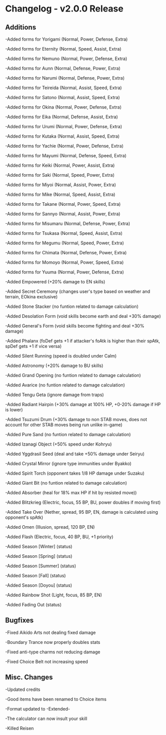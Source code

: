 Changelog - v2.0.0 Release
=======================

Additions
------------

-Added forms for Yorigami (Normal, Power, Defense, Extra)

-Added forms for Eternity (Normal, Speed, Assist, Extra)

-Added forms for Nemuno (Normal, Power, Defense, Extra)

-Added forms for Aunn (Normal, Defense, Power, Extra)

-Added forms for Narumi (Normal, Defense, Power, Extra)

-Added forms for Teireida (Normal, Assist, Speed, Extra)

-Added forms for Satono (Normal, Assist, Speed, Extra)

-Added forms for Okina (Normal, Power, Defense, Extra)

-Added forms for Eika (Normal, Defense, Assist, Extra)

-Added forms for Urumi (Normal, Power, Defense, Extra)

-Added forms for Kutaka (Normal, Assist, Speed, Extra)

-Added forms for Yachie (Normal, Power, Defense, Extra)

-Added forms for Mayumi (Normal, Defense, Speed, Extra)

-Added forms for Keiki (Normal, Power, Assist, Extra)

-Added forms for Saki (Normal, Speed, Power, Extra)

-Added forms for Miyoi (Normal, Assist, Power, Extra)

-Added forms for Mike (Normal, Speed, Assist, Extra)

-Added forms for Takane (Normal, Power, Speed, Extra)

-Added forms for Sannyo (Normal, Assist, Power, Extra)

-Added forms for Misumaru (Normal, Defense, Power, Extra)

-Added forms for Tsukasa (Normal, Speed, Assist, Extra)

-Added forms for Megumu (Normal, Speed, Power, Extra)

-Added forms for Chimata (Normal, Defense, Power, Extra)

-Added forms for Momoyo (Normal, Power, Speed, Extra)

-Added forms for Yuuma (Normal, Power, Defense, Extra)

-Added Empowered (+20% damage to EN skills)

-Added Secret Ceremony (changes user's type based on weather and terrain, EOkina exclusive)

-Added Stone Stacker (no funtion related to damage calculation)

-Added Desolation Form (void skills become earth and deal +30% damage)

-Added General's Form (void skills become fighting and deal +30% damage)

-Added Phalanx (foDef gets +1 if attacker's foAtk is higher than their spAtk, spDef gets +1 if vice versa)

-Added Silent Running (speed is doubled under Calm)

-Added Astronomy (+20% damage to BU skills)

-Added Grand Opening (no funtion related to damage calculation)

-Added Avarice (no funtion related to damage calculation)

-Added Tengu Geta (ignore damage from traps)

-Added Radiant Hairpin (+30% damage at 100% HP, +0-20% damage if HP is lower)

-Added Tsuzumi Drum (+30% damage to non STAB moves, does not account for other STAB moves being run unlike in-game)

-Added Pure Sand (no funtion related to damage calculation)

-Added Izanagi Object (+50% speed under Kohryu)

-Added Yggdrasil Seed (deal and take +50% damage under Seiryu)

-Added Crystal Mirror (ignore type immunities under Byakko)

-Added Spirit Torch (opponent takes 1/8 HP damage under Suzaku)

-Added Giant Bit (no funtion related to damage calculation)

-Added Absorber (heal for 18% max HP if hit by resisted move))

-Added Blitzkrieg (Electric, focus, 55 BP, BU, power doubles if moving first)

-Added Take Over (Nether, spread, 95 BP, EN, damage is calculated using opponent's spAtk)

-Added Omen (Illusion, spread, 120 BP, EN)

-Added Flash (Electric, focus, 40 BP, BU, +1 priority)

-Added Season [Winter] (status)

-Added Season [Spring] (status)

-Added Season [Summer] (status)

-Added Season [Fall] (status)

-Added Season [Doyou] (status)

-Added Rainbow Shot (Light, focus, 85 BP, EN)

-Added Fading Out (status)

Bugfixes
------------

-Fixed Aikido Arts not dealing fixed damage

-Boundary Trance now properly doubles stats

-Fixed anti-type charms not reducing damage

-Fixed Choice Belt not increasing speed

Misc. Changes
------------

-Updated credits

-Good items have been renamed to Choice items

-Format updated to -Extended-

-The calculator can now insult your skill

-Killed Reisen